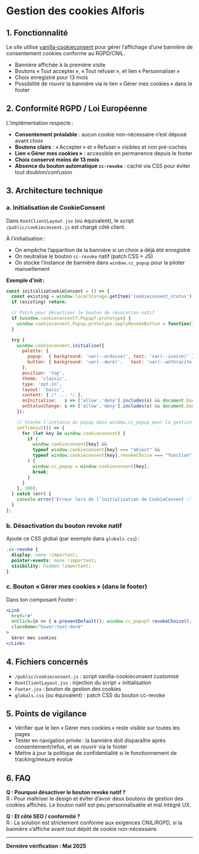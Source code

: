 # Gestion des cookies Alforis

## 1. Fonctionnalité

Le site utilise [vanilla-cookieconsent](https://github.com/orestbida/cookieconsent) pour gérer l’affichage d’une bannière de consentement cookies conforme au RGPD/CNIL.

- Bannière affichée à la première visite  
- Boutons « Tout accepter », « Tout refuser », et lien « Personnaliser »  
- Choix enregistré pour 13 mois  
- Possibilité de rouvrir la bannière via le lien « Gérer mes cookies » dans le footer  

## 2. Conformité RGPD / Loi Européenne

L’implémentation respecte :

- **Consentement préalable** : aucun cookie non-nécessaire n’est déposé avant choix  
- **Boutons clairs** : « Accepter » et « Refuser » visibles et non pré-cochés  
- **Lien « Gérer mes cookies »** : accessible en permanence depuis le footer  
- **Choix conservé moins de 13 mois**  
- **Absence du bouton automatique `cc-revoke`** : caché via CSS pour éviter tout doublon/confusion  

## 3. Architecture technique

### a. Initialisation de CookieConsent

Dans `RootClientLayout.jsx` (ou équivalent), le script `/public/cookieconsent.js` est chargé côté client.

À l’initialisation :

- On empêche l’apparition de la bannière si un choix a déjà été enregistré
- On neutralise le bouton `cc-revoke` natif (patch CSS + JS)
- On stocke l’instance de bannière dans `window.cc_popup` pour la piloter manuellement

**Exemple d’init :**

```js
const initializeCookieConsent = () => {
  const existing = window.localStorage.getItem('cookieconsent_status');
  if (existing) return;

  // Patch pour désactiver le bouton de révocation natif
  if (window.cookieconsent?.Popup?.prototype) {
    window.cookieconsent.Popup.prototype.applyRevokeButton = function() {};
  }

  try {
    window.cookieconsent.initialise({
      palette: {
        popup:  { background: 'var(--ardoise)', text: 'var(--ivoire)' },
        button: { background: 'var(--doré)',   text: 'var(--anthracite)' }
      },
      position: 'top',
      theme: 'classic',
      type: 'opt-in',
      layout: 'basic',
      content: { /* ... */ },
      onInitialise:   s => ['allow','deny'].includes(s) && document.body.classList.add('banner-dismissed'),
      onStatusChange: s => ['allow','deny'].includes(s) && document.body.classList.add('banner-dismissed')
    });

    // Stocke l'instance du popup dans window.cc_popup pour la gestion manuelle
    setTimeout(() => {
      for (let key in window.cookieconsent) {
        if (
          window.cookieconsent[key] &&
          typeof window.cookieconsent[key] === "object" &&
          typeof window.cookieconsent[key].revokeChoice === "function"
        ) {
          window.cc_popup = window.cookieconsent[key];
          break;
        }
      }
    }, 100);
  } catch (err) {
    console.error('Erreur lors de l’initialisation de CookieConsent :', err);
  }
};
```

### b. Désactivation du bouton revoke natif

Ajoute ce CSS global (par exemple dans `globals.css`) :

```css
.cc-revoke {
  display: none !important;
  pointer-events: none !important;
  visibility: hidden !important;
}
```

### c. Bouton « Gérer mes cookies » (dans le footer)

Dans ton composant Footer :

```jsx
<Link
  href="#"
  onClick={e => { e.preventDefault(); window.cc_popup?.revokeChoice(); }}
  className="hover:text-doré"
>
  Gérer mes cookies
</Link>
```

## 4. Fichiers concernés

- `/public/cookieconsent.js` : script vanilla-cookieconsent customisé
- `RootClientLayout.jsx` : injection du script + initialisation
- `Footer.jsx` : bouton de gestion des cookies
- `globals.css` (ou équivalent) : patch CSS du bouton cc-revoke

## 5. Points de vigilance

- Vérifier que le lien « Gérer mes cookies » reste visible sur toutes les pages
- Tester en navigation privée : la bannière doit disparaître après consentement/refus, et se rouvrir via le footer
- Mettre à jour la politique de confidentialité si le fonctionnement de tracking/mesure évolue

## 6. FAQ

**Q : Pourquoi désactiver le bouton revoke natif ?**  
R : Pour maîtriser le design et éviter d’avoir deux boutons de gestion des cookies affichés. Le bouton natif est peu personnalisable et mal intégré UX.

**Q : Et côté SEO / conformité ?**  
R : La solution est strictement conforme aux exigences CNIL/RGPD, si la bannière s’affiche avant tout dépôt de cookie non-nécessaire.

---

**Dernière vérification : Mai 2025**

